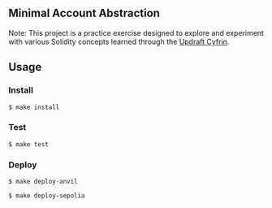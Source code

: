 ## Minimal Account Abstraction

Note: This project is a practice exercise designed to explore and experiment with various Solidity concepts learned through the [Updraft Cyfrin](https://updraft.cyfrin.io/courses).

## Usage

### Install

```shell
$ make install
```

### Test

```shell
$ make test
```

### Deploy

```shell
$ make deploy-anvil
```

```shell
$ make deploy-sepolia
```
